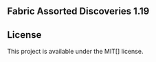 ## Fabric Assorted Discoveries 1.19

## License

This project is available under the MIT[] license.
